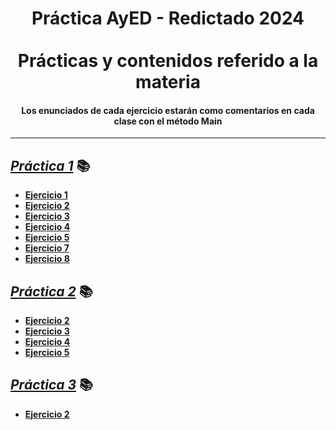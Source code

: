 <div align="center">
  <h1>Práctica AyED - Redictado 2024 <br><br>Prácticas y contenidos referido a la materia</h1>
  <h4 align=center>Los enunciados de cada ejercicio estarán como comentarios en cada clase con el método Main</h4>
</div>

---

## <i><a href="https://github.com/NotANull/AyED/blob/main/src/tp1/P1.pdf">Práctica 1</a></i> 📚
- **[Ejercicio 1](https://github.com/NotANull/AyED/blob/main/src/tp1/Ejercicio1.java)**
- **[Ejercicio 2](https://github.com/NotANull/AyED/blob/main/src/tp1/Ejercicio2.java)**
- **[Ejercicio 3](https://github.com/NotANull/AyED/blob/main/src/tp1/ejercicio3)**
- **[Ejercicio 4](https://github.com/NotANull/AyED/blob/main/src/tp1/ejercicio4)**
- **[Ejercicio 5](https://github.com/NotANull/AyED/blob/main/src/tp1/Ejercicio5.java)**
- **[Ejercicio 7](https://github.com/NotANull/AyED/blob/main/src/tp1/Ejercicio7.java)**
- **[Ejercicio 8](https://github.com/NotANull/AyED/blob/main/src/tp1/ejercicio8)**

## <i><a href="https://github.com/NotANull/AyED/blob/main/src/tp2/P2.pdf">Práctica 2</a></i> 📚
- **[Ejercicio 2](https://github.com/NotANull/AyED/blob/main/src/tp2/BinaryTree.java)**
- **[Ejercicio 3](https://github.com/NotANull/AyED/blob/main/src/tp2/ejercicio3/ContadorArbol.java)**
- **[Ejercicio 4](https://github.com/NotANull/AyED/blob/main/src/tp2/ejercicio4/RedBinariaLlena.java)**
- **[Ejercicio 5](https://github.com/NotANull/AyED/blob/main/src/tp2/ejercicio5/ProfundidadDeArbolBinario.java)**

## <i><a href="https://github.com/NotANull/AyED/blob/main/src/tp3/P3.pdf">Práctica 3</a></i> 📚
- **[Ejercicio 2](https://github.com/NotANull/AyED/blob/main/src/tp3/ejercicio2/RecorridosAG.java)**
